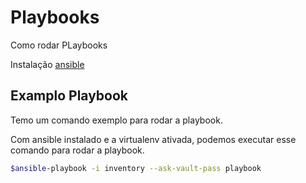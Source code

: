 Playbooks
=========

Como rodar PLaybooks

Instalação [ansible](https://github.com/WagnerCOliveira/dotdigital_ias#ansible)

Examplo Playbook
----------------

Temo um comando exemplo para rodar a playbook.

Com ansible instalado e a virtualenv ativada, podemos executar esse comando para rodar a playbook.

~~~bash
$ansible-playbook -i inventory --ask-vault-pass playbook
~~~


